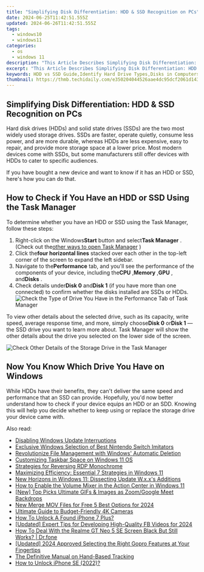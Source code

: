 ```yaml
---
title: "Simplifying Disk Differentiation: HDD & SSD Recognition on PCs"
date: 2024-06-25T11:42:51.555Z
updated: 2024-06-26T11:42:51.555Z
tags:
  - windows10
  - windows11
categories:
  - os
  - windows 11
description: "This Article Describes Simplifying Disk Differentiation: HDD & SSD Recognition on PCs"
excerpt: "This Article Describes Simplifying Disk Differentiation: HDD & SSD Recognition on PCs"
keywords: HDD vs SSD Guide,Identify Hard Drive Types,Disks in Computers Explained,Understanding Disk Speeds,Distinguish SSD From HDD,PC Disk Comparison Basics,Recognizing Storage Devices
thumbnail: https://thmb.techidaily.com/e350204044526aae4dc95dcf2061d143539918222d877d21899914ec625ed9d1.jpg
---
```


## Simplifying Disk Differentiation: HDD & SSD Recognition on PCs

 Hard disk drives (HDDs) and solid state drives (SSDs) are the two most widely used storage drives. SSDs are faster, operate quietly, consume less power, and are more durable, whereas HDDs are less expensive, easy to repair, and provide more storage space at a lower price. Most modern devices come with SSDs, but some manufacturers still offer devices with HDDs to cater to specific audiences.

 If you have bought a new device and want to know if it has an HDD or SSD, here's how you can do that.

## How to Check if You Have an HDD or SSD Using the Task Manager

 To determine whether you have an HDD or SSD using the Task Manager, follow these steps:

1. Right-click on the Windows**Start** button and select**Task Manager** . (Check out the[other ways to open Task Manager](https://www.makeuseof.com/how-to-access-task-manager-on-windows-11/) )
2. Click the**four horizontal lines** stacked over each other in the top-left corner of the screen to expand the left sidebar.
3. Navigate to the**Performance** tab, and you'll see the performance of the components of your device, including the**CPU** ,**Memory** ,**GPU** , and**Disks** .
4. Check details under**Disk 0** and**Disk 1** (if you have more than one connected) to confirm whether the disks installed are SSDs or HDDs.  
![Check the Type of Drive You Have in the Performance Tab of Task Manager](https://static1.makeuseofimages.com/wordpress/wp-content/uploads/2023/07/check-the-type-of-drive-you-have-in-the-performance-tab-of-task-manager.jpg)

 To view other details about the selected drive, such as its capacity, write speed, average response time, and more, simply choose**Disk 0** or**Disk 1** —the SSD drive you want to learn more about. Task Manager will show the other details about the drive you selected on the lower side of the screen.

![Check Other Details of the Storage Drive in the Task Manager](https://static1.makeuseofimages.com/wordpress/wp-content/uploads/2023/07/check-other-details-of-the-storage-drive-in-the-task-manager.jpg)

## Now You Know Which Drive You Have on Windows

 While HDDs have their benefits, they can't deliver the same speed and performance that an SSD can provide. Hopefully, you'd now better understand how to check if your device equips an HDD or an SDD. Knowing this will help you decide whether to keep using or replace the storage drive your device came with.


<ins class="adsbygoogle"
     style="display:block"
     data-ad-format="autorelaxed"
     data-ad-client="ca-pub-7571918770474297"
     data-ad-slot="1223367746"></ins>



<ins class="adsbygoogle"
     style="display:block"
     data-ad-client="ca-pub-7571918770474297"
     data-ad-slot="8358498916"
     data-ad-format="auto"
     data-full-width-responsive="true"></ins>

<span class="atpl-alsoreadstyle">Also read:</span>
<div><ul>
<li><a href="https://win11.techidaily.com/disabling-windows-update-interruptions/"><u>Disabling Windows Update Interruptions</u></a></li>
<li><a href="https://win11.techidaily.com/exclusive-windows-selection-of-best-nintendo-switch-imitators/"><u>Exclusive Windows Selection of Best Nintendo Switch Imitators</u></a></li>
<li><a href="https://win11.techidaily.com/revolutionize-file-management-with-windows-automatic-deletion/"><u>Revolutionize File Management with Windows' Automatic Deletion</u></a></li>
<li><a href="https://win11.techidaily.com/customizing-taskbar-space-on-windows-11-os/"><u>Customizing Taskbar Space on Windows 11 OS</u></a></li>
<li><a href="https://win11.techidaily.com/strategies-for-reversing-rdp-monochrome/"><u>Strategies for Reversing RDP Monochrome</u></a></li>
<li><a href="https://win11.techidaily.com/maximizing-efficiency-essential-7-strategies-in-windows-11/"><u>Maximizing Efficiency: Essential 7 Strategies in Windows 11</u></a></li>
<li><a href="https://win11.techidaily.com/new-horizons-in-windows-11-dissecting-update-wxxs-additions/"><u>New Horizons in Windows 11: Dissecting Update W.x.x's Additions</u></a></li>
<li><a href="https://win11.techidaily.com/how-to-enable-the-volume-mixer-in-the-action-center-in-windows-11/"><u>How to Enable the Volume Mixer in the Action Center in Windows 11</u></a></li>
<li><a href="https://remote-screen-capture.techidaily.com/new-top-picks-ultimate-gifs-and-images-as-zoomgoogle-meet-backdrops/"><u>[New] Top Picks  Ultimate GIFs & Images as Zoom/Google Meet Backdrops</u></a></li>
<li><a href="https://ai-driven-video-production.techidaily.com/new-merge-mov-files-for-free-5-best-options-for-2024/"><u>New Merge MOV Files for Free 5 Best Options for 2024</u></a></li>
<li><a href="https://extra-information.techidaily.com/ultimate-guide-to-budget-friendly-4k-cameras/"><u>Ultimate Guide to Budget-Friendly 4K Cameras</u></a></li>
<li><a href="https://ios-unlock.techidaily.com/how-to-unlock-a-found-iphone-7-plus-by-drfone-ios/"><u>How To Unlock A Found iPhone 7 Plus?</u></a></li>
<li><a href="https://facebook-video-recording.techidaily.com/updated-expert-tips-for-developing-high-quality-fb-videos-for-2024/"><u>[Updated] Expert Tips for Developing High-Quality FB Videos for 2024</u></a></li>
<li><a href="https://change-location.techidaily.com/how-to-deal-with-the-realme-gt-neo-5-se-screen-black-but-still-works-drfone-by-drfone-fix-android-problems-fix-android-problems/"><u>How To Deal With the Realme GT Neo 5 SE Screen Black But Still Works? | Dr.fone</u></a></li>
<li><a href="https://vp-tips.techidaily.com/updated-2024-approved-selecting-the-right-gopro-features-at-your-fingertips/"><u>[Updated] 2024 Approved  Selecting the Right Gopro  Features at Your Fingertips</u></a></li>
<li><a href="https://extra-lessons.techidaily.com/the-definitive-manual-on-hand-based-tracking/"><u>The Definitive Manual on Hand-Based Tracking</u></a></li>
<li><a href="https://ios-unlock.techidaily.com/how-to-unlock-iphone-se-2022-by-drfone-ios/"><u>How to Unlock iPhone SE (2022)?</u></a></li>
</ul></div>
